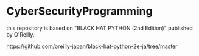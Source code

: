 # CyberSecurityProgramming
this repository is based on "BLACK HAT PYTHON (2nd Edition)" published by O'Reilly.

https://github.com/oreilly-japan/black-hat-python-2e-ja/tree/master
